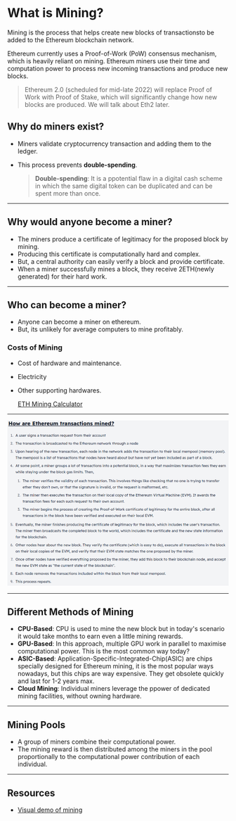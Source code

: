 # What is Mining?

Mining is the process that helps create new blocks of transactionsto be added to the Ethereum blockchain network.

Ethereum currently uses a Proof-of-Work (PoW) consensus mechanism, which is heavily reliant on mining. Ethereum miners use their time and computation power to process new incoming transactions and produce new blocks.

>Ethereum 2.0 (scheduled for mid-late 2022) will replace Proof of Work with Proof of Stake, which will significantly change how new blocks are produced. We will talk about Eth2 later.

## Why do miners exist?

- Miners validate cryptocurrency transaction and adding them to the ledger.
- This process prevents **double-spending**.


   > **Double-spending**: It is a ppotential flaw in a digital cash scheme in which the same digital token can be duplicated and can be spent more than once.
***
## Why would anyone become a miner?

- The miners produce a certificate of legitimacy for the proposed block by mining.
- Producing this certificate is computationally hard and complex.
- But, a central authority can easily verify a block and provide certificate.
- When a miner successfully mines a block, they receive 2ETH(newly generated) for their hard work.

***
## Who can become a miner?

- Anyone can become a miner on ethereum.
- But, its unlikely for average computers to mine profitably.

### Costs of Mining
- Cost of hardware and maintenance.
- Electricity
- Other supporting hardwares.

    [ETH Mining Calculator](https://etherscan.io/ether-mining-calculator)
***

![](ethtxnmining.png)

***
## Different Methods of Mining

- **CPU-Based**: CPU is used to mine the new block but in today's scenario it would take months to earn even a little mining rewards.
- **GPU-Based**: In this approach, multiple GPU work in parallel to maximise computational power. This is the most common way today?
- **ASIC-Based**: Application-Specific-Integrated-Chip(ASIC) are chips specially designed for Ethereum mining, it is the most popular ways nowadays, but this chips are way expensive. They get obsolete quickly and last for 1-2 years max.
- **Cloud Mining**: Individual miners leverage the ppower of dedicated mining facilities, without owning hardware.
***

## Mining Pools

- A group of miners combine their computational power.
- The mining reward is then distributed among the miners in the pool proportionally to the computational power contribution of each individual.
***
## Resources
- [Visual demo of mining](https://www.youtube.com/watch?v=zcX7OJ-L8XQ)
